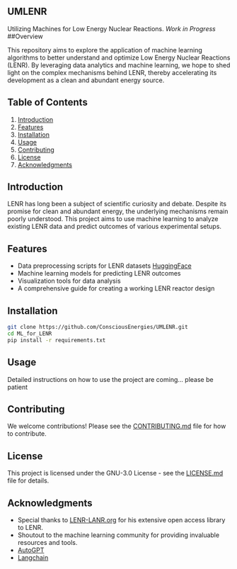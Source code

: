 ## UMLENR

Utilizing Machines for Low Energy Nuclear Reactions. 
*Work in Progress*
##Overview

This repository aims to explore the application of machine learning algorithms to better understand and optimize Low Energy Nuclear Reactions (LENR). By leveraging data analytics and machine learning, we hope to shed light on the complex mechanisms behind LENR, thereby accelerating its development as a clean and abundant energy source.

## Table of Contents

1. [Introduction](#introduction)
2. [Features](#features)
3. [Installation](#installation)
4. [Usage](#usage)
5. [Contributing](#contributing)
6. [License](#license)
7. [Acknowledgments](#acknowledgments)

## Introduction

LENR has long been a subject of scientific curiosity and debate. Despite its promise for clean and abundant energy, the underlying mechanisms remain poorly understood. This project aims to use machine learning to analyze existing LENR data and predict outcomes of various experimental setups.

## Features

- Data preprocessing scripts for LENR datasets [HuggingFace](https://huggingface.co/ConsciousEnergies)
- Machine learning models for predicting LENR outcomes
- Visualization tools for data analysis
- A comprehensive guide for creating a working LENR reactor design

## Installation

```bash
git clone https://github.com/ConsciousEnergies/UMLENR.git
cd ML_for_LENR
pip install -r requirements.txt
```

## Usage

Detailed instructions on how to use the project are coming... please be patient

## Contributing

We welcome contributions! Please see the [CONTRIBUTING.md](CONTRIBUTING.md) file for how to contribute.

## License

This project is licensed under the GNU-3.0 License - see the [LICENSE.md](LICENSE.md) file for details.

## Acknowledgments

- Special thanks to [LENR-LANR.org](https://lenr-canr.org) for his extensive open access library to LENR.
- Shoutout to the machine learning community for providing invaluable resources and tools.
- [AutoGPT](https://github.com/Significant-Gravitas/Auto-GPT)
- [Langchain](https://github.com/langchain-ai/langchain) 
